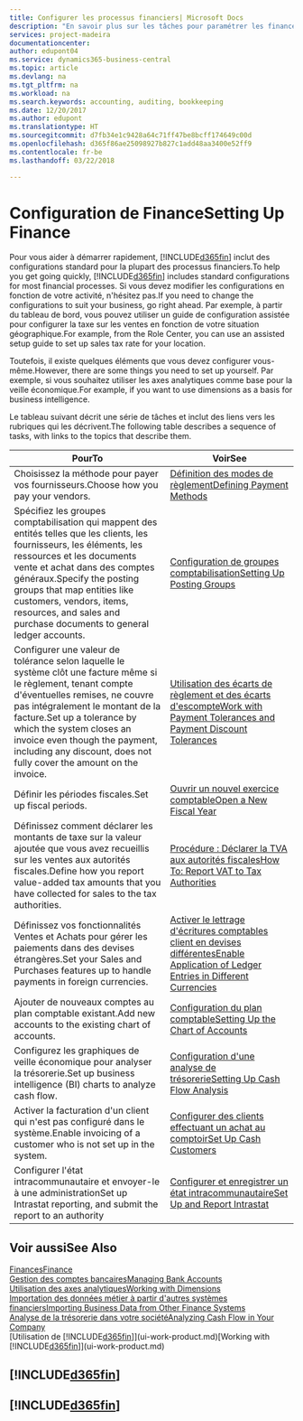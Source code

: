 ```yaml
---
title: Configurer les processus financiers| Microsoft Docs
description: "En savoir plus sur les tâches pour paramétrer les finances de votre société afin de les adapter à votre comptabilité ou vos audits."
services: project-madeira
documentationcenter: 
author: edupont04
ms.service: dynamics365-business-central
ms.topic: article
ms.devlang: na
ms.tgt_pltfrm: na
ms.workload: na
ms.search.keywords: accounting, auditing, bookkeeping
ms.date: 12/20/2017
ms.author: edupont
ms.translationtype: HT
ms.sourcegitcommit: d7fb34e1c9428a64c71ff47be8bcff174649c00d
ms.openlocfilehash: d365f86ae25098927b827c1add48aa3400e52ff9
ms.contentlocale: fr-be
ms.lasthandoff: 03/22/2018

---
```

# <a name="setting-up-finance"></a><span data-ttu-id="898e2-103">Configuration de Finance</span><span class="sxs-lookup"><span data-stu-id="898e2-103">Setting Up Finance</span></span>
<span data-ttu-id="898e2-104">Pour vous aider à démarrer rapidement, [!INCLUDE[d365fin](includes/d365fin_md.md)] inclut des configurations standard pour la plupart des processus financiers.</span><span class="sxs-lookup"><span data-stu-id="898e2-104">To help you get going quickly, [!INCLUDE[d365fin](includes/d365fin_md.md)] includes standard configurations for most financial processes.</span></span> <span data-ttu-id="898e2-105">Si vous devez modifier les configurations en fonction de votre activité, n'hésitez pas.</span><span class="sxs-lookup"><span data-stu-id="898e2-105">If you need to change the configurations to suit your business, go right ahead.</span></span> <span data-ttu-id="898e2-106">Par exemple, à partir du tableau de bord, vous pouvez utiliser un guide de configuration assistée pour configurer la taxe sur les ventes en fonction de votre situation géographique.</span><span class="sxs-lookup"><span data-stu-id="898e2-106">For example, from the Role Center, you can use an assisted setup guide to set up sales tax rate for your location.</span></span>  

<span data-ttu-id="898e2-107">Toutefois, il existe quelques éléments que vous devez configurer vous-même.</span><span class="sxs-lookup"><span data-stu-id="898e2-107">However, there are some things you need to set up yourself.</span></span> <span data-ttu-id="898e2-108">Par exemple, si vous souhaitez utiliser les axes analytiques comme base pour la veille économique.</span><span class="sxs-lookup"><span data-stu-id="898e2-108">For example, if you want to use dimensions as a basis for business intelligence.</span></span>  

<span data-ttu-id="898e2-109">Le tableau suivant décrit une série de tâches et inclut des liens vers les rubriques qui les décrivent.</span><span class="sxs-lookup"><span data-stu-id="898e2-109">The following table describes a sequence of tasks, with links to the topics that describe them.</span></span>

| <span data-ttu-id="898e2-110">Pour</span><span class="sxs-lookup"><span data-stu-id="898e2-110">To</span></span> | <span data-ttu-id="898e2-111">Voir</span><span class="sxs-lookup"><span data-stu-id="898e2-111">See</span></span> |
| --- | --- |
| <span data-ttu-id="898e2-112">Choisissez la méthode pour payer vos fournisseurs.</span><span class="sxs-lookup"><span data-stu-id="898e2-112">Choose how you pay your vendors.</span></span> |[<span data-ttu-id="898e2-113">Définition des modes de règlement</span><span class="sxs-lookup"><span data-stu-id="898e2-113">Defining Payment Methods</span></span>](finance-payment-methods.md) |
| <span data-ttu-id="898e2-114">Spécifiez les groupes comptabilisation qui mappent des entités telles que les clients, les fournisseurs, les éléments, les ressources et les documents vente et achat dans des comptes généraux.</span><span class="sxs-lookup"><span data-stu-id="898e2-114">Specify the posting groups that map entities like customers, vendors, items, resources, and sales and purchase documents to general ledger accounts.</span></span> |[<span data-ttu-id="898e2-115">Configuration de groupes comptabilisation</span><span class="sxs-lookup"><span data-stu-id="898e2-115">Setting Up Posting Groups</span></span>](finance-posting-groups.md)|
|<span data-ttu-id="898e2-116">Configurer une valeur de tolérance selon laquelle le système clôt une facture même si le règlement, tenant compte d'éventuelles remises, ne couvre pas intégralement le montant de la facture.</span><span class="sxs-lookup"><span data-stu-id="898e2-116">Set up a tolerance by which the system closes an invoice even though the payment, including any discount, does not fully cover the amount on the invoice.</span></span>|[<span data-ttu-id="898e2-117">Utilisation des écarts de règlement et des écarts d'escompte</span><span class="sxs-lookup"><span data-stu-id="898e2-117">Work with Payment Tolerances and Payment Discount Tolerances</span></span>](finance-payment-tolerance-and-payment-discount-tolerance.md)|
| <span data-ttu-id="898e2-118">Définir les périodes fiscales.</span><span class="sxs-lookup"><span data-stu-id="898e2-118">Set up fiscal periods.</span></span> |[<span data-ttu-id="898e2-119">Ouvrir un nouvel exercice comptable</span><span class="sxs-lookup"><span data-stu-id="898e2-119">Open a New Fiscal Year</span></span>](finance-how-open-new-fiscal-year.md) |
| <span data-ttu-id="898e2-120">Définissez comment déclarer les montants de taxe sur la valeur ajoutée que vous avez recueillis sur les ventes aux autorités fiscales.</span><span class="sxs-lookup"><span data-stu-id="898e2-120">Define how you report value-added tax amounts that you have collected for sales to the tax authorities.</span></span> |[<span data-ttu-id="898e2-121">Procédure : Déclarer la TVA aux autorités fiscales</span><span class="sxs-lookup"><span data-stu-id="898e2-121">How To: Report VAT to Tax Authorities</span></span>](finance-how-report-vat.md)|
| <span data-ttu-id="898e2-122">Définissez vos fonctionnalités Ventes et Achats pour gérer les paiements dans des devises étrangères.</span><span class="sxs-lookup"><span data-stu-id="898e2-122">Set your Sales and Purchases features up to handle payments in foreign currencies.</span></span>|[<span data-ttu-id="898e2-123">Activer le lettrage d'écritures comptables client en devises différentes</span><span class="sxs-lookup"><span data-stu-id="898e2-123">Enable Application of Ledger Entries in Different Currencies</span></span>](finance-how-enable-application-ledger-entries-different-currencies.md)
| <span data-ttu-id="898e2-124">Ajouter de nouveaux comptes au plan comptable existant.</span><span class="sxs-lookup"><span data-stu-id="898e2-124">Add new accounts to the existing chart of accounts.</span></span> |[<span data-ttu-id="898e2-125">Configuration du plan comptable</span><span class="sxs-lookup"><span data-stu-id="898e2-125">Setting Up the Chart of Accounts</span></span>](finance-setup-chart-accounts.md) |
| <span data-ttu-id="898e2-126">Configurez les graphiques de veille économique pour analyser la trésorerie.</span><span class="sxs-lookup"><span data-stu-id="898e2-126">Set up business intelligence (BI) charts to analyze cash flow.</span></span> |[<span data-ttu-id="898e2-127">Configuration d'une analyse de trésorerie</span><span class="sxs-lookup"><span data-stu-id="898e2-127">Setting Up Cash Flow Analysis</span></span>](finance-setup-cash-flow-analyses.md) |
|<span data-ttu-id="898e2-128">Activer la facturation d'un client qui n'est pas configuré dans le système.</span><span class="sxs-lookup"><span data-stu-id="898e2-128">Enable invoicing of a customer who is not set up in the system.</span></span>|[<span data-ttu-id="898e2-129">Configurer des clients effectuant un achat au comptoir</span><span class="sxs-lookup"><span data-stu-id="898e2-129">Set Up Cash Customers</span></span>](finance-how-to-set-up-cash-customers.md)|
| <span data-ttu-id="898e2-130">Configurer l'état intracommunautaire et envoyer-le à une administration</span><span class="sxs-lookup"><span data-stu-id="898e2-130">Set up Intrastat reporting, and submit the report to an authority</span></span> | [<span data-ttu-id="898e2-131">Configurer et enregistrer un état intracommunautaire</span><span class="sxs-lookup"><span data-stu-id="898e2-131">Set Up and Report Intrastat</span></span>](finance-how-setup-report-intrastat.md)|

## <a name="see-also"></a><span data-ttu-id="898e2-132">Voir aussi</span><span class="sxs-lookup"><span data-stu-id="898e2-132">See Also</span></span>
[<span data-ttu-id="898e2-133">Finances</span><span class="sxs-lookup"><span data-stu-id="898e2-133">Finance</span></span>](finance.md)  
[<span data-ttu-id="898e2-134">Gestion des comptes bancaires</span><span class="sxs-lookup"><span data-stu-id="898e2-134">Managing Bank Accounts</span></span>](bank-manage-bank-accounts.md)  
[<span data-ttu-id="898e2-135">Utilisation des axes analytiques</span><span class="sxs-lookup"><span data-stu-id="898e2-135">Working with Dimensions</span></span>](finance-dimensions.md)  
[<span data-ttu-id="898e2-136">Importation des données métier à partir d'autres systèmes financiers</span><span class="sxs-lookup"><span data-stu-id="898e2-136">Importing Business Data from Other Finance Systems</span></span>](upload-data.md)  
[<span data-ttu-id="898e2-137">Analyse de la trésorerie dans votre société</span><span class="sxs-lookup"><span data-stu-id="898e2-137">Analyzing Cash Flow in Your Company</span></span>](finance-analyze-cash-flow.md)  
<span data-ttu-id="898e2-138">[Utilisation de [!INCLUDE[d365fin](includes/d365fin_md.md)]](ui-work-product.md)</span><span class="sxs-lookup"><span data-stu-id="898e2-138">[Working with [!INCLUDE[d365fin](includes/d365fin_md.md)]](ui-work-product.md)</span></span>  

## [!INCLUDE[d365fin](includes/free_trial_md.md)]  
## [!INCLUDE[d365fin](includes/training_link_md.md)]


